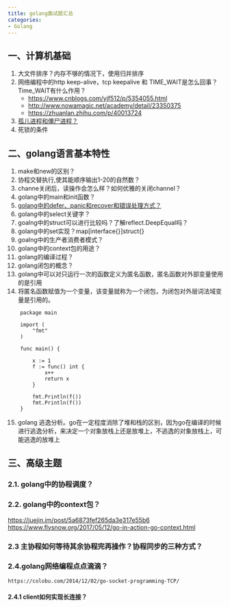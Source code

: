 ```yaml
---
title: golang面试题汇总
categories:
- Golang
---
```



## 一、计算机基础
1. 大文件排序？内存不够的情况下，使用归并排序
2. 网络编程中的http keep-alive，tcp keepalive 和 TIME_WAIT是怎么回事？Time_WAIT有什么作用？
	- https://www.cnblogs.com/yjf512/p/5354055.html
	- http://www.nowamagic.net/academy/detail/23350375
	- https://zhuanlan.zhihu.com/p/40013724
3. [孤儿进程和僵尸进程？](https://monkeysayhi.github.io/2018/12/05/%E6%B5%85%E8%B0%88Linux%E5%83%B5%E5%B0%B8%E8%BF%9B%E7%A8%8B%E4%B8%8E%E5%AD%A4%E5%84%BF%E8%BF%9B%E7%A8%8B/)
4. 死锁的条件


## 二、golang语言基本特性
1. make和new的区别？
2. 协程交替执行,使其能顺序输出1-20的自然数？
3. channe关闭后，读操作会怎么样？如何优雅的关闭channel？
4. golang中的main和init函数？
5. [golang中的defer、panic和recover和错误处理方式？](https://wxquare.github.io/2019/03/06/golang_error_handling/)
6. golang中的select关键字？
7. goalng中的struct可以进行比较吗？了解reflect.DeepEqual吗？
8. golang中的set实现？map[interface{}]struct{}
9. goalng中的生产者消费者模式？
10. golang中的context包的用途？
11. golang的编译过程？
12. golang闭包的概念？
13. golang中可以对只运行一次的函数定义为匿名函数，匿名函数对外部变量使用的是引用
14. 将匿名函数赋值为一个变量，该变量就称为一个闭包，为闭包对外层词法域变量是引用的。
```
	package main

	import (
		"fmt"
	)

	func main() {

		x := 1
		f := func() int {
			x++
			return x
		}

		fmt.Println(f())
		fmt.Println(f())
	}

```
15. golang 逃逸分析。go在一定程度消除了堆和栈的区别，因为go在编译的时候进行逃逸分析，来决定一个对象放栈上还是放堆上，不逃逸的对象放栈上，可能逃逸的放堆上



## 三、高级主题
### 2.1. golang中的协程调度？
 
### 2.2. golang中的context包？
https://juejin.im/post/5a6873fef265da3e317e55b6  
https://www.flysnow.org/2017/05/12/go-in-action-go-context.html  

### 2.3 主协程如何等待其余协程完再操作？协程同步的三种方式？

### 2.4.golang网络编程点点滴滴？
	https://colobu.com/2014/12/02/go-socket-programming-TCP/
#### 2.4.1 client如何实现长连接？















